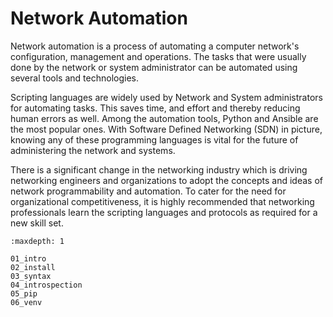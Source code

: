 # Network Automation

Network automation is a process of automating a computer network's configuration, management and operations. The tasks that were usually done by the network or system administrator can be automated using several tools and technologies.

Scripting languages are widely used by Network and System administrators for automating tasks. This saves time, and effort and thereby reducing human errors as well. Among the automation tools, Python and Ansible are the most popular ones. With Software Defined Networking (SDN) in picture, knowing any of these programming languages is vital for the future of administering the network and systems.

There is a significant change in the networking industry which is driving networking engineers and organizations to adopt the concepts and ideas of network programmability and automation. To cater for the need for organizational competitiveness, it is highly recommended that networking professionals learn the scripting languages and protocols as required for a new skill set.

```{toctree}
:maxdepth: 1

01_intro
02_install
03_syntax
04_introspection
05_pip
06_venv
```
